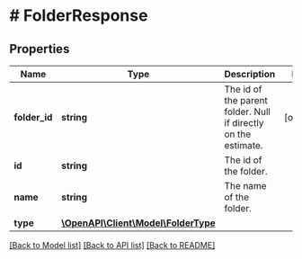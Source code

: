 # # FolderResponse

## Properties

Name | Type | Description | Notes
------------ | ------------- | ------------- | -------------
**folder_id** | **string** | The id of the parent folder. Null if directly on the estimate. | [optional]
**id** | **string** | The id of the folder. |
**name** | **string** | The name of the folder. |
**type** | [**\OpenAPI\Client\Model\FolderType**](FolderType.md) |  |

[[Back to Model list]](../../README.md#models) [[Back to API list]](../../README.md#endpoints) [[Back to README]](../../README.md)
